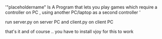   '"placeholdername" Is A Program that lets you play games which require a controller on PC  , using another PC/laptop  as a second controller '

run server.py on server PC
and client.py on client PC

that's it 
and of course .. you have to install vjoy for this to work 

